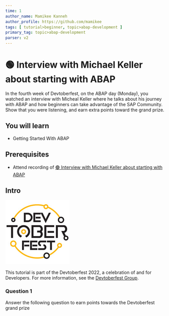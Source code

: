 ```yaml
---
time: 1
author_name: Mamikee Kanneh
author_profile: https://github.com/mamikee
tags: [ tutorial>beginner, topic>abap-development ]
primary_tag: topic>abap-development
parser: v2
---
```


# 🟢 Interview with Michael Keller about starting with ABAP

<!-- description --> In the fourth week of Devtoberfest, on the ABAP day (Monday), you watched an interview with Micheal Keller where he talks about his journey with ABAP and how beginners can take advantage of the SAP Community. Show that you were listening, and earn extra points toward the grand prize.

## You will learn

- Getting Started With ABAP

## Prerequisites

- Attend recording of [🟢 Interview with Michael Keller about starting with ABAP](https://groups.community.sap.com/t5/devtoberfest/interview-with-michael-keller-about-starting-with-abap/ec-p/9320#M50)
  
## Intro

![Devtoberfest](Devtoberfest.jpg)

This tutorial is part of the Devtoberfest 2022, a celebration of and for Developers. For more information, see the [Devtoberfest Group](https://groups.community.sap.com/t5/devtoberfest/gh-p/Devtoberfest).

### Question 1

Answer the following question to earn points towards the Devtoberfest grand prize
